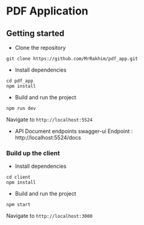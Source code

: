 # PDF Application

## Getting started

* Clone the repository

```
git clone https://github.com/MrRakhim/pdf_app.git
```

- Install dependencies
```
cd pdf_app
npm install
```
- Build and run the project
```
npm run dev 
```
  Navigate to `http://localhost:5524`

- API Document endpoints
  swagger-ui  Endpoint : http://localhost:5524/docs 
  
 ### Build up the client
 - Install dependencies
```
cd client
npm install
```
- Build and run the project
```
npm start 
```
Navigate to `http://localhost:3000`
